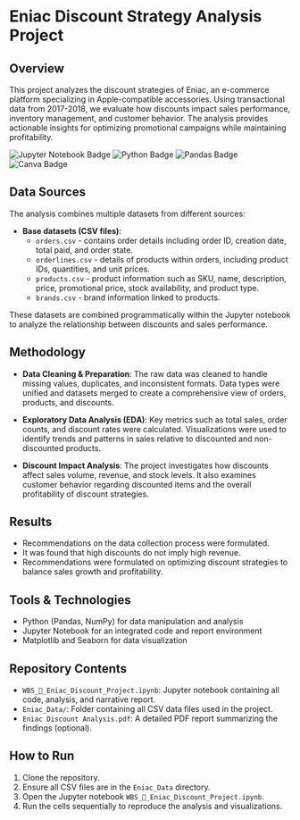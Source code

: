 # Eniac Discount Strategy Analysis Project

## Overview

This project analyzes the discount strategies of Eniac, an e-commerce platform specializing in Apple-compatible accessories. Using transactional data from 2017-2018, we evaluate how discounts impact sales performance, inventory management, and customer behavior. The analysis provides actionable insights for optimizing promotional campaigns while maintaining profitability.

![Jupyter Notebook Badge](https://img.shields.io/badge/Made_with-Jupyter-orange?logo=Jupyter)
![Python Badge](https://img.shields.io/badge/Python-3.8%2B-blue?logo=python)
![Pandas Badge](https://img.shields.io/badge/Analysis-Pandas-yellowgreen)
![Canva Badge](https://img.shields.io/badge/Presentation-Canva-00C4CC?logo=canva&logoColor=white)

## Data Sources

The analysis combines multiple datasets from different sources:

- **Base datasets (CSV files)**:
  - `orders.csv` - contains order details including order ID, creation date, total paid, and order state.
  - `orderlines.csv` - details of products within orders, including product IDs, quantities, and unit prices.
  - `products.csv` - product information such as SKU, name, description, price, promotional price, stock availability, and product type.
  - `brands.csv` - brand information linked to products.

These datasets are combined programmatically within the Jupyter notebook to analyze the relationship between discounts and sales performance.

## Methodology

- **Data Cleaning & Preparation**:
  The raw data was cleaned to handle missing values, duplicates, and inconsistent formats. Data types were unified and datasets merged to create a comprehensive view of orders, products, and discounts.

- **Exploratory Data Analysis (EDA)**:
  Key metrics such as total sales, order counts, and discount rates were calculated. Visualizations were used to identify trends and patterns in sales relative to discounted and non-discounted products.

- **Discount Impact Analysis**:
  The project investigates how discounts affect sales volume, revenue, and stock levels. It also examines customer behavior regarding discounted items and the overall profitability of discount strategies.

## Results

- Recommendations on the data collection process were formulated.
- It was found that high discounts do not imply high revenue.
- Recommendations were formulated on optimizing discount strategies to balance sales growth and profitability.

## Tools & Technologies

- Python (Pandas, NumPy) for data manipulation and analysis
- Jupyter Notebook for an integrated code and report environment
- Matplotlib and Seaborn for data visualization

## Repository Contents

- `WBS_🦈_Eniac_Discount_Project.ipynb`: Jupyter notebook containing all code, analysis, and narrative report.
- `Eniac_Data/`: Folder containing all CSV data files used in the project.
- `Eniac Discount Analysis.pdf`: A detailed PDF report summarizing the findings (optional).

## How to Run

1. Clone the repository.
2. Ensure all CSV files are in the `Eniac_Data` directory.
3. Open the Jupyter notebook `WBS_🦈_Eniac_Discount_Project.ipynb`.
4. Run the cells sequentially to reproduce the analysis and visualizations.



